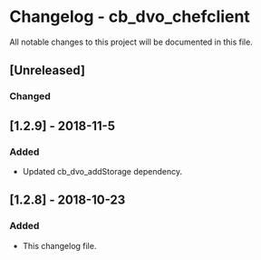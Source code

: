 # Changelog - cb_dvo_chefclient

All notable changes to this project will be documented in this file.

## [Unreleased]

### Changed

## [1.2.9] - 2018-11-5

### Added

- Updated cb_dvo_addStorage dependency.

## [1.2.8] - 2018-10-23

### Added

- This changelog file.

